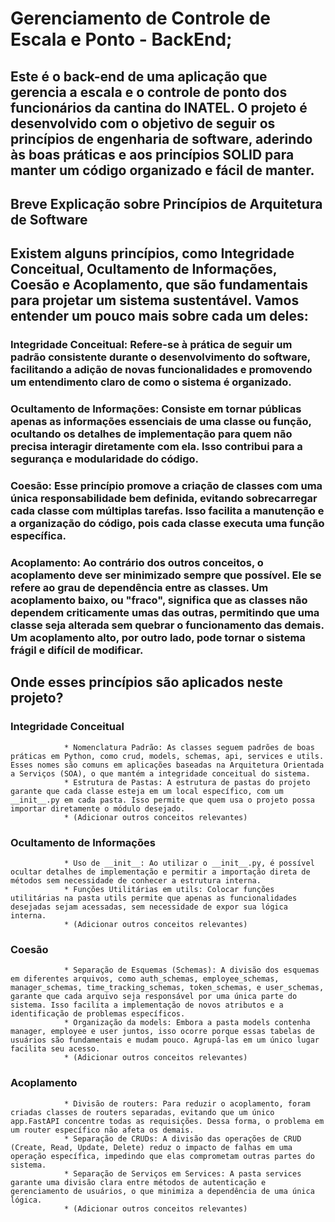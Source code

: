 # **Gerenciamento de Controle de Escala e Ponto - BackEnd;**
## Este é o back-end de uma aplicação que gerencia a escala e o controle de ponto dos funcionários da cantina do INATEL. O projeto é desenvolvido com o objetivo de seguir os princípios de engenharia de software, aderindo às boas práticas e aos princípios SOLID para manter um código organizado e fácil de manter.

## **Breve Explicação sobre Princípios de Arquitetura de Software**
## Existem alguns princípios, como Integridade Conceitual, Ocultamento de Informações, Coesão e Acoplamento, que são fundamentais para projetar um sistema sustentável. Vamos entender um pouco mais sobre cada um deles:

### Integridade Conceitual: Refere-se à prática de seguir um padrão consistente durante o desenvolvimento do software, facilitando a adição de novas funcionalidades e promovendo um entendimento claro de como o sistema é organizado.

### Ocultamento de Informações: Consiste em tornar públicas apenas as informações essenciais de uma classe ou função, ocultando os detalhes de implementação para quem não precisa interagir diretamente com ela. Isso contribui para a segurança e modularidade do código.

### Coesão: Esse princípio promove a criação de classes com uma única responsabilidade bem definida, evitando sobrecarregar cada classe com múltiplas tarefas. Isso facilita a manutenção e a organização do código, pois cada classe executa uma função específica.

### Acoplamento: Ao contrário dos outros conceitos, o acoplamento deve ser minimizado sempre que possível. Ele se refere ao grau de dependência entre as classes. Um acoplamento baixo, ou "fraco", significa que as classes não dependem criticamente umas das outras, permitindo que uma classe seja alterada sem quebrar o funcionamento das demais. Um acoplamento alto, por outro lado, pode tornar o sistema frágil e difícil de modificar.

## **Onde esses princípios são aplicados neste projeto?**

### Integridade Conceitual
                * Nomenclatura Padrão: As classes seguem padrões de boas práticas em Python, como crud, models, schemas, api, services e utils. Esses nomes são comuns em aplicações baseadas na Arquitetura Orientada a Serviços (SOA), o que mantém a integridade conceitual do sistema.
                * Estrutura de Pastas: A estrutura de pastas do projeto garante que cada classe esteja em um local específico, com um __init__.py em cada pasta. Isso permite que quem usa o projeto possa importar diretamente o módulo desejado.
                * (Adicionar outros conceitos relevantes)
### Ocultamento de Informações
                * Uso de __init__: Ao utilizar o __init__.py, é possível ocultar detalhes de implementação e permitir a importação direta de métodos sem necessidade de conhecer a estrutura interna.
                * Funções Utilitárias em utils: Colocar funções utilitárias na pasta utils permite que apenas as funcionalidades desejadas sejam acessadas, sem necessidade de expor sua lógica interna.
                * (Adicionar outros conceitos relevantes)
### Coesão
                * Separação de Esquemas (Schemas): A divisão dos esquemas em diferentes arquivos, como auth_schemas, employee_schemas, manager_schemas, time_tracking_schemas, token_schemas, e user_schemas, garante que cada arquivo seja responsável por uma única parte do sistema. Isso facilita a implementação de novos atributos e a identificação de problemas específicos.
                * Organização da models: Embora a pasta models contenha manager, employee e user juntos, isso ocorre porque essas tabelas de usuários são fundamentais e mudam pouco. Agrupá-las em um único lugar facilita seu acesso.
                * (Adicionar outros conceitos relevantes)
### Acoplamento
                * Divisão de routers: Para reduzir o acoplamento, foram criadas classes de routers separadas, evitando que um único app.FastAPI concentre todas as requisições. Dessa forma, o problema em um router específico não afeta os demais.
                * Separação de CRUDs: A divisão das operações de CRUD (Create, Read, Update, Delete) reduz o impacto de falhas em uma operação específica, impedindo que elas comprometam outras partes do sistema.
                * Separação de Serviços em Services: A pasta services garante uma divisão clara entre métodos de autenticação e gerenciamento de usuários, o que minimiza a dependência de uma única lógica.
                * (Adicionar outros conceitos relevantes)